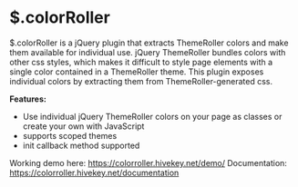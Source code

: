 # $.colorRoller

$.colorRoller is a jQuery plugin that extracts ThemeRoller colors and make them available for individual use. jQuery ThemeRoller bundles colors with other css styles, which makes it difficult to style page elements with a single color contained in a ThemeRoller theme. This plugin exposes individual colors by extracting them from ThemeRoller-generated css.

**Features:** 

 - Use individual jQuery ThemeRoller colors on your page as classes or create your own with JavaScript
 - supports scoped themes
 - init callback method supported

Working demo here: https://colorroller.hivekey.net/demo/
Documentation: https://colorroller.hivekey.net/documentation